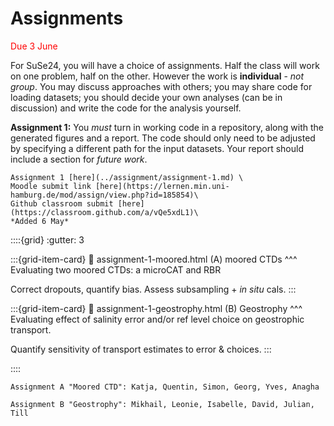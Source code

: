 # Assignments

<span style="color:red">Due 3 June</span>

For SuSe24, you will have a choice of assignments.  Half the class will work on one problem, half on the other.  However the work is **individual** - *not group*.  You may discuss approaches with others; you may share code for loading datasets; you should decide your own analyses (can be in discussion) and write the code for the analysis yourself.

**Assignment 1:** You *must* turn in working code in a repository, along with the generated figures and a report.  The code should only need to be adjusted by specifying a different path for the input datasets.  Your report should include a section for *future work*.

```{margin} Moodle link
Assignment 1 [here](../assignment/assignment-1.md) \
Moodle submit link [here](https://lernen.min.uni-hamburg.de/mod/assign/view.php?id=185854)\
Github classroom submit [here](https://classroom.github.com/a/vQe5xdL1)\
*Added 6 May*
```
::::{grid}
:gutter: 3

:::{grid-item-card} 
:link: assignment-1-moored.html
(A) moored CTDs
^^^
Evaluating two moored CTDs: a microCAT and RBR

Correct dropouts, quantify bias.  Assess subsampling + *in situ* cals.
:::


:::{grid-item-card} 
:link: assignment-1-geostrophy.html
(B) Geostrophy
^^^
Evaluating effect of salinity error and/or ref level choice on geostrophic transport.

Quantify sensitivity of transport estimates to error & choices.
:::


::::

```{note}
Assignment A "Moored CTD": Katja, Quentin, Simon, Georg, Yves, Anagha

Assignment B "Geostrophy": Mikhail, Leonie, Isabelle, David, Julian, Till
```

<!--
**Assignment 2:** You will work on a *different* assignment than you did for assignment 1, from the same list.  You will receive the submitted assignments from the two students who worked on the project.  You will also turn in a repository, generated figures and a report.  You may re-use any code from the students' work on the assignment.  You will be assessed on the quality and completeness of  your final report; improvements relative to assignment 1 will be considered.  I.e., if the problem is answered (and answered well) by the first assignment - then please discuss with Eleanor alternate/additional checks to carry out for redoing it in assignment 2.  Or, if the problem was very difficult, and the assignment 1 submissions only got partway through, then your assignment 2 will be to complete the assessment of the dataset/methodology.

Again, for assignment 2 the work is individual - not group.  You may discuss approaches with others; you may share code for loading datasets; you should decide your own analyses (can be in discussion) and write the code for the analysis yourself.  Additionally, you can use any of the code submitted for assignment 1.

**Note:** The list of choices for Assignment 2 may be reduced.  This may happen, for example, if one of the assignments is deemed intractable in the time alloted.  You should plan to spend about 30 hours on each assignment.  *However*, this is assuming that you have kept up with the exercises in weeks 1-6.
-->

